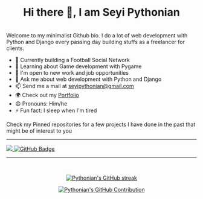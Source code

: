 <h1 align="center">Hi there 👋, I am Seyi Pythonian</h1>

<br/>
Welcome to my minimalist Github bio. I do a lot of web development with Python and Django every passing day building stuffs as a freelancer for clients.

<br>

- 🔭 Currently building a Football Social Network
- 🌱 Learning about Game development with Pygame
- 👯 I'm open to new work and job opportunities
- 💬 Ask me about web development with Python and Django
- 📫 Send me a mail at seyipythonian@gmail.com
- 🌍 Check out my [Portfolio](https://bit.ly/SeyiPythonian)
- 😄 Pronouns: Him/he 
- ⚡ Fun fact: I sleep when I'm tired

Check my Pinned repositories for a few projects I have done in the past that might be of interest to you

<hr>

<a href="https://github.com/Pythonian/github-profile-views-counter">
    <img src="https://komarev.com/ghpvc/?username=Pythonian">
</a>
<a href="https://github.com/Pythonian?tab=followers"><img src="https://img.shields.io/github/followers/Pythonian?label=Followers&style=social" alt="GitHub Badge"></a>
<br/>

<hr>
<br>

<p align="center">
  <a href="https://github.com/Pythonian">
    <img src="https://github-readme-streak-stats.herokuapp.com/?user=Pythonian&theme=radical&border=7F3FBF&background=0D1117" alt="Pythonian's GitHub streak"/>
  </a>
</p>

<p align="center">
  <a href="https://github.com/Pythonian">
    <img src="https://github-profile-summary-cards.vercel.app/api/cards/profile-details?username=Pythonian&theme=radical" alt="Pythonian's GitHub Contribution"/>
  </a>
</p>
